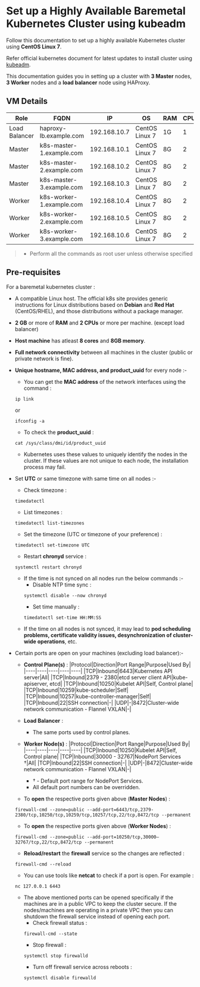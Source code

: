 # Set up a Highly Available Baremetal Kubernetes Cluster using kubeadm
Follow this documentation to set up a highly available Kubernetes cluster using __CentOS Linux 7__.

Refer official kubernetes document for latest updates to install cluster using [kubeadm](https://v1-27.docs.kubernetes.io/docs/setup/production-environment/tools/kubeadm/install-kubeadm/).

This documentation guides you in setting up a cluster with __3 Master__ nodes, __3 Worker__ nodes and a __load balancer__ node using HAProxy.

## VM Details
|Role|FQDN|IP|OS|RAM|CPU|
|----|----|----|----|----|----|
|Load Balancer|haproxy-lb.example.com|192.168.10.7|CentOS Linux 7|1G|1|
|Master|k8s-master-1.example.com|192.168.10.1|CentOS Linux 7|8G|2|
|Master|k8s-master-2.example.com|192.168.10.2|CentOS Linux 7|8G|2|
|Master|k8s-master-3.example.com|192.168.10.3|CentOS Linux 7|8G|2|
|Worker|k8s-worker-1.example.com|192.168.10.4|CentOS Linux 7|8G|2|
|Worker|k8s-worker-2.example.com|192.168.10.5|CentOS Linux 7|8G|2|
|Worker|k8s-worker-3.example.com|192.168.10.6|CentOS Linux 7|8G|2|

> * Perform all the commands as root user unless otherwise specified

## Pre-requisites
For a baremetal kubernetes cluster :
- A compatible Linux host. The official k8s site provides generic instructions for Linux distributions based on __Debian__ and __Red Hat__ (CentOS/RHEL), and those distributions without a package manager.
- __2 GB__ or more of __RAM__ and __2 CPUs__ or more per machine. (except load balancer)
- __Host machine__ has atleast __8 cores__ and __8GB memory__.
- __Full network connectivity__ between all machines in the cluster (public or private network is fine).
- __Unique hostname, MAC address, and product_uuid__ for every node :-
  - You can get the __MAC address__ of the network interfaces using the command : 
  ```
  ip link
  ``` 
  or 
  ```
  ifconfig -a
  ```

  - To check the __product_uuid__ : 
  ```
  cat /sys/class/dmi/id/product_uuid
  ```
  - Kubernetes uses these values to uniquely identify the nodes in the cluster. If these values are not unique to each node, the installation process may fail.
- Set __UTC__ or same timezone with same time on all nodes :-
  - Check timezone : 
  ```
  timedatectl
  ```
  - List timezones : 
  ```
  timedatectl list-timezones
  ```
  - Set the timezone (UTC or timezone of your preference) : 
  ```
  timedatectl set-timezone UTC
  ``` 
  - Restart __chronyd__ service : 
  ```
  systemctl restart chronyd
  ```
  - If the time is not synced on all nodes run the below commands :-
    - Disable NTP time sync : 
    ```
    systemctl disable --now chronyd
    ```
    - Set time manually : 
    ```
    timedatectl set-time HH:MM:SS
    ```
  - If the time on all nodes is not synced, it may lead to __pod scheduling problems, certificate validity issues, desynchronization of cluster-wide operations__, etc. 
- Certain ports are open on your machines (excluding load balancer):-
  - __Control Plane(s)__ :
    |Protocol|Direction|Port Range|Purpose|Used By|
    |----|----|----|----|----|
    |TCP|Inbound|6443|Kubernetes API server|All|
    |TCP|Inbound|2379 - 2380|etcd server client API|kube-apiserver, etcd|
    |TCP|Inbound|10250|Kubelet API|Self, Control plane|
    |TCP|Inbound|10259|kube-scheduler|Self|
    |TCP|Inbound|10257|kube-controller-manager|Self|
    |TCP|Inbound|22|SSH connection|-|
    |UDP|-|8472|Cluster-wide network communication - Flannel VXLAN|-|

  - __Load Balancer__ : 
    - The same ports used by control planes.

  - __Worker Node(s)__ :
    |Protocol|Direction|Port Range|Purpose|Used By|
    |----|----|----|----|----|
    |TCP|Inbound|10250|Kubelet API|Self, Control plane|
    |TCP|Inbound|30000 - 32767|NodePort Services †|All|
    |TCP|Inbound|22|SSH connection|-|
    |UDP|-|8472|Cluster-wide network communication - Flannel VXLAN|-|

    - † - Default port range for NodePort Services.
    - All default port numbers can be overridden. 
  
  - To __open__ the respective ports given above (__Master Nodes__) : 
  ```
  firewall-cmd --zone=public --add-port=6443/tcp,2379-2380/tcp,10250/tcp,10259/tcp,10257/tcp,22/tcp,8472/tcp --permanent
  ```
  - To __open__ the respective ports given above (__Worker Nodes__) :
  ```
  firewall-cmd --zone=public --add-port=10250/tcp,30000–32767/tcp,22/tcp,8472/tcp --permanent
  ```
  - __Reload/restart__ the __firewall__ service so the changes are reflected :
  ```
  firewall-cmd --reload
  ```
    
  - You can use tools like __netcat__ to check if a port is open. For example : 
  ```
  nc 127.0.0.1 6443
  ```

  - The above mentioned ports can be opened specifically if the machines are in a public VPC to keep the cluster secure. If the nodes/machines are operating in a private VPC then you can shutdown the firewall service instead of opening each port.
    - Check firewall status : 
    ```
    firewall-cmd --state
    ```
    - Stop firewall : 
    ```
    systemctl stop firewalld
    ```
    - Turn off firewall service across reboots : 
    ```
    systemctl disable firewalld
    ```
